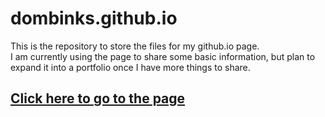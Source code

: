 # dombinks.github.io

This is the repository to store the files for my github.io page.
<br>
I am currently using the page to share some basic information,
but plan to expand it into a portfolio once I have more things to share. 
<br>

## [Click here to go to the page](https://dombinks.github.io)